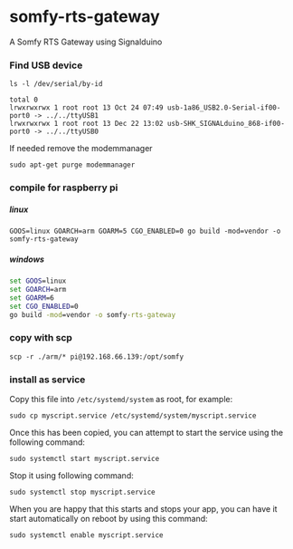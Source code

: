 # somfy-rts-gateway

A Somfy RTS Gateway using Signalduino

### Find USB device
```shell
ls -l /dev/serial/by-id 

total 0
lrwxrwxrwx 1 root root 13 Oct 24 07:49 usb-1a86_USB2.0-Serial-if00-port0 -> ../../ttyUSB1
lrwxrwxrwx 1 root root 13 Dec 22 13:02 usb-SHK_SIGNALduino_868-if00-port0 -> ../../ttyUSB0
```

If needed remove the modemmanager
```shell
sudo apt-get purge modemmanager
```


### compile for raspberry pi

##### linux
```shell 
GOOS=linux GOARCH=arm GOARM=5 CGO_ENABLED=0 go build -mod=vendor -o somfy-rts-gateway
```

##### windows
```cmd
set GOOS=linux
set GOARCH=arm
set GOARM=6
set CGO_ENABLED=0
go build -mod=vendor -o somfy-rts-gateway
```


### copy with scp

```shell
scp -r ./arm/* pi@192.168.66.139:/opt/somfy
```

### install as service

Copy this file into `/etc/systemd/system` as root, for example:

```shell
sudo cp myscript.service /etc/systemd/system/myscript.service
```
Once this has been copied, you can attempt to start the service using the following command:

```shell
sudo systemctl start myscript.service
```
Stop it using following command:

```shell
sudo systemctl stop myscript.service
```
When you are happy that this starts and stops your app, you can have it start automatically on reboot by using this command:

```shell
sudo systemctl enable myscript.service
```